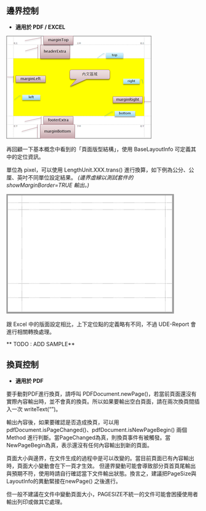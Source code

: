 ## 邊界控制

* **適用於 PDF / EXCEL**

![UDE-PDF](/assets/ch01-layout-pdf.png)

再回顧一下基本概念中看到的「頁面版型結構」，使用 BaseLayoutInfo 可定義其中的定位資訊。

單位為 pixel，可以使用 LengthUnit.XXX.trans() 進行換算，如下例為公分、公厘、英吋不同單位設定結果。
_\(邊界虛線以測試套件的 showMarginBorder=TRUE 輸出。\)_


![](/assets/ch02/pages_margin-small.png)


跟 Excel 中的版面設定相比，上下定位點的定義略有不同，不過 UDE-Report 會進行相關轉換處理。


** TODO : ADD SAMPLE**




## 換頁控制

* **適用於 PDF**

要手動對PDF進行換頁，請呼叫 PDFDocument.newPage()，若當前頁面還沒有實際內容輸出時，並不會真的換頁。所以如果要輸出空白頁面，請在兩次換頁間插入一次 writeText(“”)。

輸出內容後，如果要確認是否造成換頁，可以用pdfDocument.isPageChanged()、pdfDocument.isNewPageBegin() 兩個Method 進行判斷。當PageChanged為真，則換頁事件有被觸發。當NewPageBegin為真，表示還沒有任何內容輸出到新的頁面。



頁面大小與邊界，在文件生成的過程中是可以改變的。當目前頁面已有內容輸出時，頁面大小變動會在下一頁才生效。
但邊界變動可能會導致部分頁首頁尾輸出與預期不符，使用時請自行確認當下文件輸出狀態。換言之，建議把PageSize與LayoutInfo的異動緊接在newPage() 之後進行。

但一般不建議在文件中變動頁面大小，PAGESIZE不統一的文件可能會困擾使用者輸出列印或做其它處理。